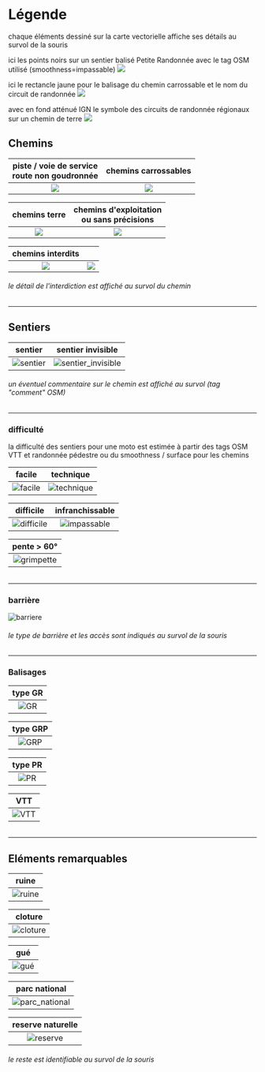 # Légende
chaque éléments dessiné sur la carte vectorielle affiche ses détails au survol de la souris

ici les points noirs sur un sentier balisé Petite Randonnée avec le tag OSM utilisé (smoothness=impassable)
![](https://github.com/cricri-du-lauragais/QMapShack_enduro/blob/main/screenshots/legende/infos.png)

ici le rectancle jaune pour le balisage du chemin carrossable et le nom du circuit de randonnée
![](https://github.com/cricri-du-lauragais/QMapShack_enduro/blob/main/screenshots/legende/infos_detail02.png)

avec en fond atténué IGN le symbole des circuits de randonnée régionaux sur un chemin de terre
![](https://github.com/cricri-du-lauragais/QMapShack_enduro/blob/main/screenshots/legende/infos_detail_IGN.png)

## Chemins

| piste / voie de service<br>route non goudronnée |chemins carrossables | 
| :-------------: | :-------------: |
|![](https://github.com/cricri-du-lauragais/QMapShack_enduro/blob/main/screenshots/legende/piste.png) |![](https://github.com/cricri-du-lauragais/QMapShack_enduro/blob/main/screenshots/legende/carrossable.png)|

| chemins terre |chemins d'exploitation<br>ou sans précisions| 
| :-------------: | :-------------: |
|![](https://github.com/cricri-du-lauragais/QMapShack_enduro/blob/main/screenshots/legende/terre.png)|![](https://github.com/cricri-du-lauragais/QMapShack_enduro/blob/main/screenshots/legende/exploit.png)|

|chemins interdits||
| :-------------: | :-------------: |
|![](https://github.com/OsmAnd-Rendering/Motorcycle/assets/83398215/1c01b8b2-0096-4ad9-a731-5e6887ca85a9)|![](https://github.com/cricri-du-lauragais/QMapShack_enduro/blob/main/screenshots/legende/chemin_interdit.png)|

###### <i>le détail de l'interdiction est affiché au survol du chemin</i>

---

## Sentiers

| sentier | sentier invisible |
| :-------------: | :-------------: |
|![sentier](https://github.com/OsmAnd-Rendering/Motorcycle/assets/83398215/fc4a3c44-bace-4f44-b067-f5112342c6ca)|![sentier_invisible](https://github.com/OsmAnd-Rendering/Motorcycle/assets/83398215/7d3930d1-efa2-44d0-a1d2-a7a5e8f13e96)|

###### <i>un éventuel commentaire sur le chemin est affiché au survol (tag "comment" OSM)</i>

---

### difficulté 
la difficulté des sentiers pour une moto est estimée à partir des tags OSM VTT et randonnée pédestre ou du smoothness / surface pour les chemins

| facile | technique |
| :-------------: | :-------------: |
|![facile](https://github.com/cricri-du-lauragais/QMapShack_enduro/blob/main/screenshots/legende/facile.png)|![technique](https://github.com/cricri-du-lauragais/QMapShack_enduro/blob/main/screenshots/legende/technique.png)|

| difficile | infranchissable |
| :-------------: | :-------------: |
|![difficile](https://github.com/cricri-du-lauragais/QMapShack_enduro/blob/main/screenshots/legende/difficile.png)|![impassable](https://github.com/cricri-du-lauragais/QMapShack_enduro/blob/main/screenshots/legende/impassable.png)|

| pente > 60° |
| :-------------: |
|![grimpette](https://github.com/cricri-du-lauragais/QMapShack_enduro/blob/main/screenshots/legende/grimpette.png)|

###### <i></i>

---

### barrière

![barriere](https://github.com/cricri-du-lauragais/QMapShack_enduro/blob/main/screenshots/legende/barriere.png)

###### <i>le type de barrière et les accès sont indiqués au survol de la souris</i>

---

### Balisages

| type GR |
| :-------------: |
|![GR](https://github.com/cricri-du-lauragais/QMapShack_enduro/blob/main/screenshots/legende/GR.png)|

| type GRP |
| :-------------: |
|![GRP](https://github.com/cricri-du-lauragais/QMapShack_enduro/blob/main/screenshots/legende/GRP.png)|

| type PR |
| :-------------: |
|![PR](https://github.com/cricri-du-lauragais/QMapShack_enduro/blob/main/screenshots/legende/PR.png)|

| VTT |
| :-------------: |
|![VTT](https://github.com/cricri-du-lauragais/QMapShack_enduro/blob/main/screenshots/legende/VTT.png)|

###### <i></i>

---

## Eléments remarquables

| ruine |
| :-------------: |
|![ruine](https://github.com/cricri-du-lauragais/QMapShack_enduro/blob/main/screenshots/legende/ruine.png)|

| cloture |
| :-------------: |
|![cloture](https://github.com/cricri-du-lauragais/QMapShack_enduro/blob/main/screenshots/legende/cloture.png)|

| gué |
| :-------------: |
|![gué](https://github.com/cricri-du-lauragais/QMapShack_enduro/blob/main/screenshots/legende/gu%C3%A9.png)|

| parc national |
| :-------------: |
|![parc_national](https://github.com/cricri-du-lauragais/QMapShack_enduro/blob/main/screenshots/legende/parc_national.png)|

| reserve naturelle |
| :-------------: |
|![reserve](https://github.com/cricri-du-lauragais/QMapShack_enduro/blob/main/screenshots/legende/reserve.png)|

###### <i>le reste est identifiable au survol de la souris</i>

